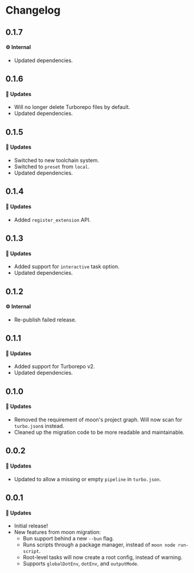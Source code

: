 # Changelog

## 0.1.7

#### ⚙️ Internal

- Updated dependencies.

## 0.1.6

#### 🚀 Updates

- Will no longer delete Turborepo files by default.
- Updated dependencies.

## 0.1.5

#### 🚀 Updates

- Switched to new toolchain system.
- Switched to `preset` from `local`.
- Updated dependencies.

## 0.1.4

#### 🚀 Updates

- Added `register_extension` API.

## 0.1.3

#### 🚀 Updates

- Added support for `interactive` task option.
- Updated dependencies.

## 0.1.2

#### ⚙️ Internal

- Re-publish failed release.

## 0.1.1

#### 🚀 Updates

- Added support for Turborepo v2.
- Updated dependencies.

## 0.1.0

#### 🚀 Updates

- Removed the requirement of moon's project graph. Will now scan for `turbo.json`s instead.
- Cleaned up the migration code to be more readable and maintainable.

## 0.0.2

#### 🚀 Updates

- Updated to allow a missing or empty `pipeline` in `turbo.json`.

## 0.0.1

#### 🚀 Updates

- Initial release!
- New features from moon migration:
  - Bun support behind a new `--bun` flag.
  - Runs scripts through a package manager, instead of `moon node run-script`.
  - Root-level tasks will now create a root config, instead of warning.
  - Supports `globalDotEnv`, `dotEnv`, and `outputMode`.
